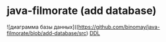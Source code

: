 # java-filmorate (add database)

![диаграмма базы данных]((https://github.com/binomay/java-filmorate/blob/add-database/src)
[DDL](/resources/schema.sql)
